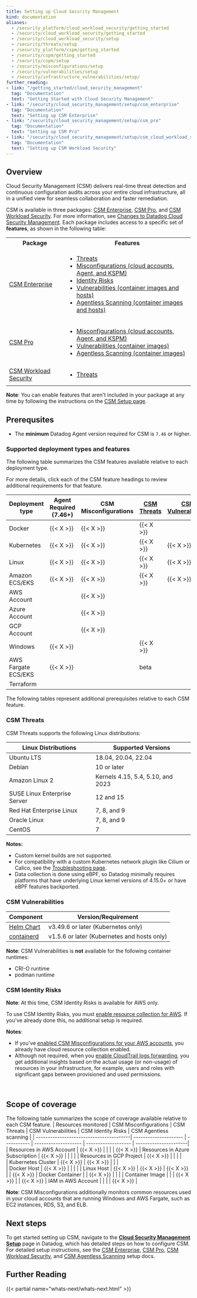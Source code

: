 ```yaml
---
title: Setting up Cloud Security Management
kind: documentation
aliases:
  - /security_platform/cloud_workload_security/getting_started
  - /security/cloud_workload_security/getting_started
  - /security/cloud_workload_security/setup
  - /security/threats/setup
  - /security_platform/cspm/getting_started
  - /security/cspm/getting_started
  - /security/cspm/setup
  - /security/misconfigurations/setup
  - /security/vulnerabilities/setup
  - /security/infrastructure_vulnerabilities/setup/
further_reading:
- link: "/getting_started/cloud_security_management"
  tag: "Documentation"
  text: "Getting Started with Cloud Security Management"
- link: "/security/cloud_security_management/setup/csm_enterprise"
  tag: "Documentation"
  text: "Setting up CSM Enterprise"
- link: "/security/cloud_security_management/setup/csm_pro"
  tag: "Documentation"
  text: "Setting up CSM Pro"
- link: "/security/cloud_security_management/setup/csm_cloud_workload_security"
  tag: "Documentation"
  text: "Setting up CSM Workload Security"
---
```


## Overview

Cloud Security Management (CSM) delivers real-time threat detection and continuous configuration audits across your entire cloud infrastructure, all in a unified view for seamless collaboration and faster remediation.

CSM is available in three packages: [CSM Enterprise][1], [CSM Pro][2], and [CSM Workload Security][3]. For more information, see [Changes to Datadog Cloud Security Management][7]. Each package includes access to a specific set of **features**, as shown in the following table:

<table>
    <tr>
        <th>Package</th>
        <th>Features</th>
    </tr>
    <tr>
        <td><a href="/security/cloud_security_management/setup/csm_enterprise">CSM Enterprise</a></td>
        <td><ul><li style="font-size:16px"><a href="/security/threats">Threats</a></li><li style="font-size:16px"><a href="/security/cloud_security_management/misconfigurations">Misconfigurations (cloud accounts, Agent, and KSPM)</a></li><li style="font-size:16px"><a href="/security/cloud_security_management/identity_risks">Identity Risks</a></li><li style="font-size:16px"><a href="/security/cloud_security_management/vulnerabilities">Vulnerabilities (container images and hosts)</a></li><li style="font-size:16px"><a href="/security/cloud_security_management/agentless_scanning">Agentless Scanning (container images and hosts)</a></li></ul></td>
    </tr>
    <tr>
        <td><a href="/security/cloud_security_management/setup/csm_pro">CSM Pro</a></td>
        <td><ul><li style="font-size:16px"><a href="/security/cloud_security_management/misconfigurations">Misconfigurations (cloud accounts, Agent, and KSPM)</a></li><li style="font-size:16px"><a href="/security/cloud_security_management/vulnerabilities">Vulnerabilities (container images)</a></li><li style="font-size:16px"><a href="/security/cloud_security_management/agentless_scanning">Agentless Scanning (container images)</a></li>
    </tr>
    <tr>
        <td><a href="/security/cloud_security_management/setup/csm_cloud_workload_security">CSM Workload Security</a></td>
        <td><ul><li style="font-size:16px"><a href="/security/threats">Threats</a></li></ul></td>
    </tr>
</table>

**Note**: You can enable features that aren't included in your package at any time by following the instructions on the [CSM Setup page][4].

## Prerequsites

- The **minimum** Datadog Agent version required for CSM is `7.46` or higher.

### Supported deployment types and features

The following table summarizes the CSM features available relative to each deployment type.

<div class="alert alert-info">For more details, click each of the CSM feature headings to review additional requirements for that feature.</div>

| Deployment type            | Agent Required (7.46+) | CSM Misconfigurations | [CSM Threats][8] | [CSM Vulnerabilities][9] | [CSM Identity Risks][10] | [CSM Agentless Scanning][11] |
|------------------|------------------------|-----------------------|------------------|-------------------------|---------------------------|------------------------------|
| Docker           | {{< X >}}              | {{< X >}}             | {{< X >}}        |                         |                           |                    |
| Kubernetes       | {{< X >}}              | {{< X >}}             | {{< X >}}        | {{< X >}}               |                           |                    |
| Linux            | {{< X >}}              | {{< X >}}             | {{< X >}}        | {{< X >}}               |                           |                     |
| Amazon ECS/EKS   | {{< X >}}              | {{< X >}}             | {{< X >}}        | {{< X >}}               |                           |                     |
| AWS Account      |                        | {{< X >}}             |                  |                         | {{< X >}}                 |  beta               |
| Azure Account    |                        | {{< X >}}             |                  |                         | {{< X >}}                         |                     |
| GCP Account      |                        | {{< X >}}             |                  |                         |                           |                     |
| Windows          | {{< X >}}              |                       | {{< X >}}        |                         |                           |                     |
| AWS Fargate ECS/EKS | {{< X >}}           |                       | beta             |                         |                           |                     |
| Terraform           |                     |                       |                  |                         |                           |  beta               |

The following tables represent additional prerequisites relative to each CSM feature.

### CSM Threats 

CSM Threats supports the following Linux distributions:

| Linux Distributions        | Supported Versions                    |
| ---------------------------| --------------------------------------|
| Ubuntu LTS                 | 18.04, 20.04, 22.04                   |
| Debian                      | 10 or later                           |
| Amazon Linux 2              | Kernels 4.15, 5.4, 5.10, and 2023      |
| SUSE Linux Enterprise Server| 12 and 15                              |
| Red Hat Enterprise Linux    | 7, 8, and 9                            |
| Oracle Linux                | 7, 8, and 9                            |
| CentOS                      | 7                                     |

**Notes:**

- Custom kernel builds are not supported.
- For compatibility with a custom Kubernetes network plugin like Cilium or Calico, see the [Troubleshooting page][102].
- Data collection is done using eBPF, so Datadog minimally requires platforms that have underlying Linux kernel versions of 4.15.0+ or have eBPF features backported.

### CSM Vulnerabilities 

| Component                | Version/Requirement                     |
| ------------------------ | ----------------------------------------|
| [Helm Chart][103]            | v3.49.6 or later (Kubernetes only)      |
| [containerd][104]              | v1.5.6 or later (Kubernetes and hosts only)|

**Note**: CSM Vulnerabilities is **not** available for the following container runtimes:

  - CRI-O runtime
  - podman runtime

### CSM Identity Risks 

<div class="alert alert-info"><strong>Note</strong>: At this time, CSM Identity Risks is available for AWS only.</div>

To use CSM Identity Risks, you must [enable resource collection for AWS][105]. If you've already done this, no additional setup is required.

**Notes**: 

- If you've [enabled CSM Misconfigurations for your AWS accounts][106], you already have cloud resource collection enabled.
- Although not required, when you [enable CloudTrail logs forwarding][107], you get additional insights based on the actual usage (or non-usage) of resources in your infrastructure, for example, users and roles with significant gaps between provisioned and used permissions.
</br>

## Scope of coverage

The following table summarizes the scope of coverage available relative to each CSM feature.
| Resources monitored                        | CSM Misconfigurations | CSM Threats | CSM Vulnerabilities  | CSM Identity Risks | CSM Agentless scanning |
| ----------------------------------------| --------------------- | ----------- | -------------------- | ------------------- | ----------------------| 
| Resources in AWS Account                | {{< X >}}             |             |                      |                     |  {{< X >}}
| Resources in Azure Subscription         | {{< X >}}             |             |                      |                     | 
| Resources in GCP Project                | {{< X >}}             |             |                      |                     |  
| Kubernetes Cluster                      | {{< X >}}             | {{< X >}}   |                      |                     |  
| Docker Host                             | {{< X >}}             |             |                      |                     |
| Linux Host                              | {{< X >}}             | {{< X >}}   |    {{< X >}}         |                     |  {{< X >}}
| Docker Container                        |                       | {{< X >}}   |                      |                     |
| Container Image                         |                       |             |    {{< X >}}         |                     |  {{< X >}}
| IAM in AWS Account                      |                       |             |                      |  {{< X >}}          |

**Note**: CSM Misconfigurations additionally monitors common resources used in your cloud accounts that are running Windows and AWS Fargate, such as EC2 instances, RDS, S3, and ELB.

## Next steps

To get started setting up CSM, navigate to the [**Cloud Security Management Setup**][4] page in Datadog, which has detailed steps on how to configure CSM. For detailed setup instructions, see the [CSM Enterprise][1], [CSM Pro][2], [CSM Workload Security][3], and [CSM Agentless Scanning][12] setup docs.

## Further Reading

{{< partial name="whats-next/whats-next.html" >}}

[1]: /security/cloud_security_management/setup/csm_enterprise
[2]: /security/cloud_security_management/setup/csm_pro
[3]: /security/cloud_security_management/setup/csm_cloud_workload_security
[4]: https://app.datadoghq.com/security/configuration/csm/setup
[5]: /security/identity_risks/#setup
[6]: /security/cloud_security_management/setup/compatibility
[7]: https://www.datadoghq.com/blog/cloud-security-management-changes/
[8]: /security/cloud_security_management/setup/#csm-threats
[9]: /security/cloud_security_management/setup/#csm-vulnerabilities
[10]: /security/cloud_security_management/setup/#csm-identity-risks
[11]: /security/cloud_security_management/setup/agentless_scanning?tab=crossaccountscanning#prerequisites
[12]: /security/cloud_security_management/setup/agentless_scanning
[102]: /security/cloud_security_management/troubleshooting
[103]: /containers/kubernetes/installation/?tab=helm
[104]: https://kubernetes.io/docs/tasks/administer-cluster/migrating-from-dockershim/find-out-runtime-you-use/
[105]: /integrations/amazon_web_services/?tab=roledelegation#cloud-security-posture-management
[106]: /security/cloud_security_management/setup/csm_enterprise?tab=aws#enable-resource-scanning-for-cloud-accounts
[107]: /security/cloud_security_management/setup/csm_enterprise/?tab=aws#enable-cloudtrail-logs-forwarding